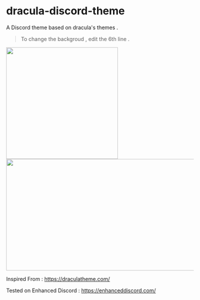 # dracula-discord-theme
A Discord theme based on dracula's themes .
> To change the backgroud , edit the 6th line .

<img src="https://i.imgur.com/djTsY9K.png" width="300" height="300"/>
<img src="https://i.imgur.com/Ti4Wm1D.png" width="600" height="300"/>

Inspired From : https://draculatheme.com/

Tested on Enhanced Discord : https://enhanceddiscord.com/
